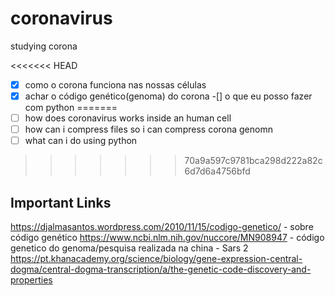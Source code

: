 # coronavirus
studying corona

<<<<<<< HEAD
-[x] como o corona funciona nas nossas células
-[x] achar o código genético(genoma) do corona
-[] o que eu posso fazer com python
=======
- [ ] how does coronavirus works inside an human cell
- [ ] how can i compress files so i can compress corona genomn
- [ ] what can i do using python
>>>>>>> 70a9a597c9781bca298d222a82c6d7d6a4756bfd






## Important Links

https://djalmasantos.wordpress.com/2010/11/15/codigo-genetico/ - sobre código genético
https://www.ncbi.nlm.nih.gov/nuccore/MN908947 - código genetico do genoma/pesquisa realizada na china - Sars 2
https://pt.khanacademy.org/science/biology/gene-expression-central-dogma/central-dogma-transcription/a/the-genetic-code-discovery-and-properties
